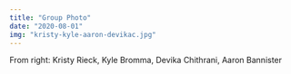 ```yaml
---
title: "Group Photo"
date: "2020-08-01"
img: "kristy-kyle-aaron-devikac.jpg"
---
```


From right: Kristy Rieck, Kyle Bromma, Devika Chithrani, Aaron Bannister
